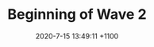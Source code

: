 ---
layout: post
title:  "Beginning of Wave 2"
date:   2020-7-15 13:49:11 +1100
categories: covid
tags: covid 'year 12'
---